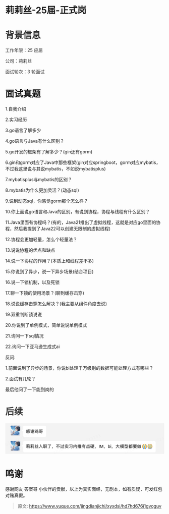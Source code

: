 # 莉莉丝-25届-正式岗

# <font style="color:rgb(51, 51, 51);">背景信息</font>
<font style="color:rgb(51, 51, 51);">工作年限：25 应届</font>

<font style="color:rgb(51, 51, 51);">公司：莉莉丝</font>

<font style="color:rgb(51, 51, 51);">面试轮次：3 轮面试</font>

# 面试真题
1.自我介绍

2.实习经历

3.go语言了解多少

4.go语言与Java有什么区别？

5.go开发的框架有了解多少？(gin还有gorm)

6.gin和gorm对应了Java中那些框架(gin对应springboot，gorm对应mybatis，不过我这里说与其说mybatis，不如说mybatisplus)

7.mybatisplus与mybatis的区别？

8.mybatis为什么更加灵活？(动态sql)

9.说到动态sql，你感觉gorm那个怎么样？

10.你上面说go语言和Java的区别，有说到协程，协程与线程有什么区别？

11.Java里面有协程吗？(有的，Java21推出了虚拟线程，这就是对应go里面的协程，然后我提到了Java22可以创建无限制的虚拟线程)

12.协程会更加轻量，怎么个轻量法？

13.说说协程的优点和缺点

14.说一下协程的作用？(本质上和线程差不多)

15.你说到了异步，说一下异步场景(结合项目)

16.说一下锁机制，以及死锁

17.聊一下锁的使用场景？(聊到缓存击穿)

18.说说缓存击穿怎么解决？(我主要从组件角度去说)

19.双重判断锁说说

20.你说到了单例模式，简单说说单例模式

21.询问一下sql情况

22.询问一下亚马逊生成式ai

反问:

1.前面说到了异步的场景，你说bi处理千万级别的数据可能处理方式有哪些？

2.面试有几轮？

最后他问了一下能到岗的

# <font style="color:rgb(51, 51, 51);">后续</font>
![1724231260575-add3344b-92a4-4fd8-8573-e59f0f50bd41.png](./img/Kcmuyv5b_nQyiXrl/1724231260575-add3344b-92a4-4fd8-8573-e59f0f50bd41-879325.png)

# 鸣谢
感谢网友 答案哥 小伙伴的贡献，以上为真实面经，无剧本，如有质疑，可发红包对赌真假。





> 原文: <https://www.yuque.com/jingdianjichi/xyxdsi/hd7hd676i1gvoguv>